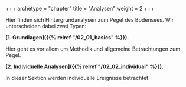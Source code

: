 +++
archetype = "chapter"
title = "Analysen"
weight = 2
+++

Hier finden sich Hintergrundanalysen zum Pegel des Bodensees.
Wir unterscheiden dabei zwei Typen:

**[1. Grundlagen]({{% relref "/02_01_basics" %}}).**

Hier geht es vor allem um Methodik und allgemeine Betrachtungen zum Pegel.

**[2. Individuelle Analysen]({{% relref "/02_02_individual" %}}).**

In dieser Sektion werden individuelle Ereignisse betrachtet.